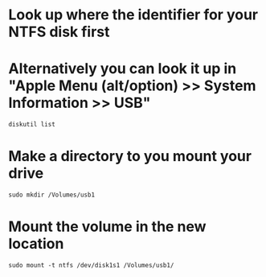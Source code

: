 # Look up where the identifier for your NTFS disk first
# Alternatively you can look it up in "Apple Menu (alt/option) >> System Information >> USB"
`diskutil list`

# Make a directory to you mount your drive
`sudo mkdir /Volumes/usb1`

# Mount the volume in the new location
`sudo mount -t ntfs /dev/disk1s1 /Volumes/usb1/`
